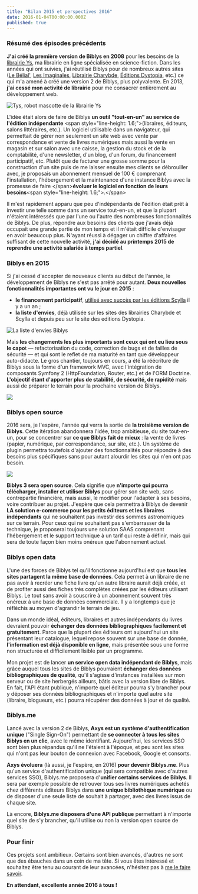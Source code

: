 ```yaml
---
title: "Bilan 2015 et perspectives 2016"
date: 2016-01-04T00:00:00.000Z
published: true
---
```


### Résumé des épisodes précédents

**J&#039;ai créé la première version de Biblys en 2008** pour les besoins de la [librairie Ys](http://www.biblys.fr/blog/la-librairie-ys-c-est-fini-mais-l-aventure-continue), ma librairie en ligne spécialisée en science-fiction. Dans les années qui ont suivies, j&#039;ai réutilisé Biblys pour de nombreux autres sites ([Le Bélial&#039;](http://www.belial.fr), [Les Imaginales](http://www.imaginales.fr), [Librairie Charybde](http://www.charybde.fr), [Éditions Dystopia](http://www.dystopia.fr), etc.) ce qui m&#039;a amené à créé une version 2 de Biblys, plus polyvalente. En 2013, **j&#039;ai cessé mon activité de librairie** pour me consacrer entièrement au développement web.

![Tys, robot mascotte de la librairie Ys](http://www.biblys.fr/biblys/media/blog/tys.jpg)

L&#039;idée était alors de faire de Biblys **un outil &quot;tout-en-un&quot; au service de l&#039;édition indépendante** &lt;span style=&quot;line-height: 1.6;&quot;&gt;(libraires, éditeurs, salons littéraires, etc.). Un logiciel utilisable dans un navigateur, qui permettait de gérer non seulement un site web avec vente par correspondance et vente de livres numériques mais aussi la vente en magasin et sur salon avec une caisse, la gestion du stock et de la comptabilité, d&#039;une newsletter, d&#039;un blog, d&#039;un forum, du financement participatif, etc. Plutôt que de facturer une grosse somme pour la construction d&#039;un site puis de me laisser ensuite mes clients se débrouiller avec, je proposais un abonnement mensuel de 100 € comprenant l&#039;installation, l&#039;hébergement et la maintenance d&#039;une instance Biblys avec la promesse de faire &lt;/span&gt;**évoluer le logiciel en fonction de leurs besoins**&lt;span style=&quot;line-height: 1.6;&quot;&gt;.&lt;/span&gt;

Il m&#039;est rapidement apparu que peu d&#039;indépendants de l&#039;édition était prêt à investir une telle somme dans un service tout-en-un, et que la plupart n&#039;étaient intéressés que par l&#039;une ou l&#039;autre des nombreuses fonctionnalités de Biblys. De plus, répondre aux besoins des clients que j&#039;avais déjà occupait une grande partie de mon temps et il m&#039;était difficile d&#039;envisager en avoir beaucoup plus. N&#039;ayant réussi à dégager un chiffre d&#039;affaires suffisant de cette nouvelle activité, **j&#039;ai décidé au printemps 2015 de reprendre une activité salariée à temps partiel**.

### Biblys en 2015

Si j&#039;ai cessé d&#039;accepter de nouveaux clients au début de l&#039;année, le développement de Biblys ne s&#039;est pas arrêté pour autant. **Deux nouvelles fonctionnalités importantes ont vu le jour en 2015** :

- **le financement participatif**, [utilisé avec succès par les éditions Scylla](http://editions.scylla.fr/financement/lancement-editions-scylla) il y a un an ;
- **la liste d&#039;envies**, déjà utilisée sur les sites des librairies Charybde et Scylla et depuis peu sur le site des editions Dystopia.

![La liste d'envies Biblys](http://www.biblys.fr/biblys/media/newsletters/n46-wishlist.png)

Mais **les changements les plus importants sont ceux qui ont eu lieu sous le capo**t — refactorisation du code, correction de bugs et de failles de sécurité — et qui sont le reflet de ma maturité en tant que développeur auto-didacte. Le gros chantier, toujours en cours, a été la réécriture de Biblys sous la forme d&#039;un framework MVC, avec l&#039;intégration de composants Symfony 2 (HttpFoundation, Router, etc.) et de l&#039;ORM Doctrine. **L&#039;objectif étant d&#039;apporter plus de stabilité, de sécurité, de rapidité** mais aussi de préparer le terrain pour la prochaine version de Biblys.

![](http://media.biblys.fr/post/55/4855.jpg)

### Biblys open source

2016 sera, je l&#039;espère, l&#039;année qui verra la sortie de **la troisième version de Biblys**. Cette itération abandonnera l&#039;idée, trop ambitieuse, du site tout-en-un, pour se concentrer sur **ce que Biblys fait de mieux** : la vente de livres (papier, numérique, par correspondance, sur site, etc.). Un système de plugin permettra toutefois d&#039;ajouter des fonctionnalités pour répondre à des besoins plus spécifiques sans pour autant alourdir les sites qui n&#039;en ont pas besoin.

![](http://www.biblys.fr/biblys/media/blog/open-source.png)

**Biblys 3 sera open source**. Cela signifie que **n&#039;importe qui pourra télécharger, installer et utiliser Biblys** pour gérer son site web, sans contrepartie financière, mais aussi, le modifier pour l&#039;adapter à ses besoins, voire contribuer au projet. J&#039;espère que cela permettra à Biblys de devenir **LA solution e-commerce pour les petits éditeurs et les libraires indépendants** qui ne souhaitent pas investir des sommes astronomiques sur ce terrain. Pour ceux qui ne souhaitent pas s&#039;embarrasser de la technique, je proposerai toujours une solution SAAS comprenant l&#039;hébergement et le support technique à un tarif qui reste à définir, mais qui sera de toute façon bien moins onéreux que l&#039;abonnement actuel.

### Biblys open data

L&#039;une des forces de Biblys tel qu&#039;il fonctionne aujourd&#039;hui est que **tous les sites partagent la même base de données**. Cela permet à un libraire de ne pas avoir à recréer une fiche livre qu&#039;un autre libraire aurait déjà créée, et de profiter aussi des fiches très complètes créées par les éditeurs utilisant Biblys. Le tout sans avoir à souscrire à un abonnement souvent très onéreux à une base de données commerciale. Il y a longtemps que je réfléchis au moyen d&#039;agrandir le terrain de jeu.

Dans un monde idéal, éditeurs, libraires et autres indépendants du livres devraient pouvoir **échanger des données bibliographiques facilement et gratuitement**. Parce que la plupart des éditeurs ont aujourd&#039;hui un site présentant leur catalogue, lequel repose souvent sur une base de donnée, **l&#039;information est déjà disponible en ligne**, mais présentée sous une forme non structurée et difficilement lisible par un programme.

Mon projet est de lancer **un service open data indépendant de Biblys**, mais grâce auquel tous les sites de Biblys pourraient **échanger des données bibliographiques de qualité**, qu&#039;il s&#039;agisse d&#039;instances installées sur mon serveur ou de site herbergés ailleurs, bâtis avec la version libre de Biblys. En fait, l&#039;API étant publique, n&#039;importe quel éditeur pourra s&#039;y brancher pour y déposer ses données bibliographiques et n&#039;importe quel autre site (libraire, blogueurs, etc.) pourra récupérer des données à jour et de qualité.

### Biblys.me

Lancé avec la version 2 de Biblys, **Axys est un système d&#039;authentification unique** (&quot;Single Sign-On&quot;) permettant de **se connecter à tous les sites Biblys en un clic**, avec le même identifiant. Aujourd&#039;hui, les services SSO sont bien plus répandus qu&#039;il ne l&#039;étaient à l&#039;époque, et peu sont les sites qui n&#039;ont pas leur bouton de connexion avec Facebook, Google et consorts.

**Axys évoluera** (là aussi, je l&#039;espère, en 2016) **pour devenir Biblys.me**. Plus qu&#039;un service d&#039;authentification unique (qui sera compatible avec d&#039;autres services SSO), Biblys.me proposera d&#039;**unifier certains services de Biblys**. Il sera par exemple possible de retrouver tous ses livres numériques achetés chez différents éditeurs Biblys dans **une unique bibliothèque numérique** ou de disposer d&#039;une seule liste de souhait à partager, avec des livres issus de chaque site.

Là encore, **Biblys.me disposera d&#039;une API publique** permettant à n&#039;importe quel site de s&#039;y brancher, qu&#039;il utilise ou non la version open source de Biblys.

### Pour finir

Ces projets sont ambitieux. Certains sont bien avancés, d&#039;autres ne sont que des ébauches dans un coin de ma tête. Si vous êtes intéressé et souhaitez être tenu au courant de leur avancées, n&#039;hésitez pas à [me le faire savoir](http://www.biblys.fr/pages/contact).

**En attendant, excellente année 2016 à tous !**
